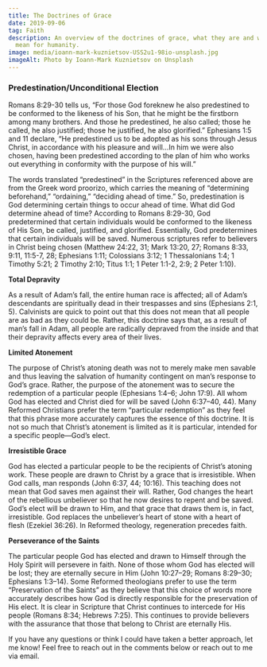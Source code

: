 ```yaml
---
title: The Doctrines of Grace
date: 2019-09-06
tag: Faith
description: An overview of the doctrines of grace, what they are and what they
  mean for humanity.
image: media/ioann-mark-kuznietsov-USS2u1-98io-unsplash.jpg
imageAlt: Photo by Ioann-Mark Kuznietsov on Unsplash
---
```


### Predestination/Unconditional Election

Romans 8:29-30 tells us, “For those God foreknew he also predestined to be conformed to the likeness of his Son, that he might be the firstborn among many brothers. And those he predestined, he also called; those he called, he also justified; those he justified, he also glorified.” Ephesians 1:5 and 11 declare, “He predestined us to be adopted as his sons through Jesus Christ, in accordance with his pleasure and will…In him we were also chosen, having been predestined according to the plan of him who works out everything in conformity with the purpose of his will.”

The words translated “predestined” in the Scriptures referenced above are from the Greek word proorizo, which carries the meaning of “determining beforehand,” “ordaining,” “deciding ahead of time.” So, predestination is God determining certain things to occur ahead of time. What did God determine ahead of time? According to Romans 8:29-30, God predetermined that certain individuals would be conformed to the likeness of His Son, be called, justified, and glorified. Essentially, God predetermines that certain individuals will be saved. Numerous scriptures refer to believers in Christ being chosen (Matthew 24:22, 31; Mark 13:20, 27; Romans 8:33, 9:11, 11:5-7, 28; Ephesians 1:11; Colossians 3:12; 1 Thessalonians 1:4; 1 Timothy 5:21; 2 Timothy 2:10; Titus 1:1; 1 Peter 1:1-2, 2:9; 2 Peter 1:10).

**Total Depravity**

As a result of Adam’s fall, the entire human race is affected; all of Adam’s descendants are spiritually dead in their trespasses and sins (Ephesians 2:1, 5). Calvinists are quick to point out that this does not mean that all people are as bad as they could be. Rather, this doctrine says that, as a result of man’s fall in Adam, all people are radically depraved from the inside and that their depravity affects every area of their lives.

**Limited Atonement**

The purpose of Christ’s atoning death was not to merely make men savable and thus leaving the salvation of humanity contingent on man’s response to God’s grace. Rather, the purpose of the atonement was to secure the redemption of a particular people (Ephesians 1:4–6; John 17:9). All whom God has elected and Christ died for will be saved (John 6:37–40, 44). Many Reformed Christians prefer the term “particular redemption” as they feel that this phrase more accurately captures the essence of this doctrine. It is not so much that Christ’s atonement is limited as it is particular, intended for a specific people—God’s elect.

**Irresistible Grace**

God has elected a particular people to be the recipients of Christ’s atoning work. These people are drawn to Christ by a grace that is irresistible. When God calls, man responds (John 6:37, 44; 10:16). This teaching does not mean that God saves men against their will. Rather, God changes the heart of the rebellious unbeliever so that he now desires to repent and be saved. God’s elect will be drawn to Him, and that grace that draws them is, in fact, irresistible. God replaces the unbeliever’s heart of stone with a heart of flesh (Ezekiel 36:26). In Reformed theology, regeneration precedes faith.

**Perseverance of the Saints**

The particular people God has elected and drawn to Himself through the Holy Spirit will persevere in faith. None of those whom God has elected will be lost; they are eternally secure in Him (John 10:27–29; Romans 8:29–30; Ephesians 1:3–14). Some Reformed theologians prefer to use the term “Preservation of the Saints” as they believe that this choice of words more accurately describes how God is directly responsible for the preservation of His elect. It is clear in Scripture that Christ continues to intercede for His people (Romans 8:34; Hebrews 7:25). This continues to provide believers with the assurance that those that belong to Christ are eternally His.

If you have any questions or think I could have taken a better approach, let me know! Feel free to reach out in the comments below or reach out to me via email.
